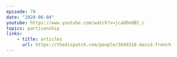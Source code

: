 ```yaml
---
episode: 70
date: "2020-06-04"
youtube: https://www.youtube.com/watch?v=jcaODo0BI_c
topics: partisanship
links:
    - title: articles
      url: https://thedispatch.com/people/5849328-david-french
---
```

